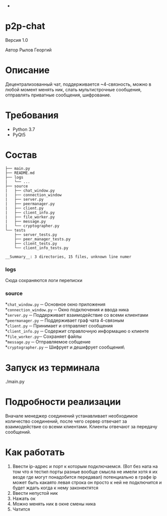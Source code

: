 *
# p2p-chat
Версия 1.0

Автор Рылов Георгий

# Описание
Децентрализованный чат, поддерживается ~4-связность, можно в любой момент менять ник,
слать мультистрочные сообщения, отправлять приватные сообщения, шифрование.

# Требования
* Python 3.7
* PyQt5

# Состав
```
├── main.py
├── README.md
├── logs
|   └── ...
├── source
|   ├── chat_window.py
|   ├── connection_window
|   ├── server.py
|   ├── peermanager.py
|   ├── client.py
|   ├── client_info.py
|   ├── file_worker.py
|   ├── message.py
|   └── cryptographer.py
└── tests
    ├── server_tests.py
    ├── peer_manager_tests.py
    ├── client_tests.py
    └── client_info_tests.py
    
__Summary__: 3 directories, 15 files, unknown line numer
```
### logs 
Сюда сохраняются логи переписки

### source
*```chat_window.py``` ─ Основное окно приложения\
*```connection_window.py``` ─ Окно подключения и ввода ника\
*```server.py``` ─ Поддерживает взаимодействие со всеми клиентами\
*```peermanager.py``` ─ Поддерживает граф чата 4-связным\
*```client.py``` ─ Принимает и отправляет сообщения\
*```client_info.py``` ─ Содержит справлочную информацию о клиенте\
*```file_worker.py```─ Cохраняет файлы\
*```message.py``` ─ Отправляемое собщение\
*```cryptographer.py``` ─ Шифрует и дешифрует сообщения\

# Запуск из терминала
./main.py

# Подробности реализации
Вначале менеджер соединений устанавливает необходимое количество соединений, после чего
сервер отвечает за взаимодействие со всеми клиентами. Клиенты отвечают за передачу сообщений.

# Как работать
1. Ввести ip-адрес и порт к которым подключаемся.
(Вот без ната на том что я тестил порты разные вообще смысла не имели хотя я их везде где могут понадобится передавал)
потенциально в графе ip может быть какаято левая строка он просто к ней не подключится и будет ждать когда к нему законектятся
2. Ввести непустой ник
3. Нажать ок
4. Можно менять ник в окне смены ника
4. Чатится
 
